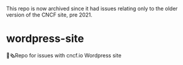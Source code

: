 This repo is now archived since it had issues relating only to the older version of the CNCF site, pre 2021.

# wordpress-site
📰🗞Repo for issues with cncf.io Wordpress site
